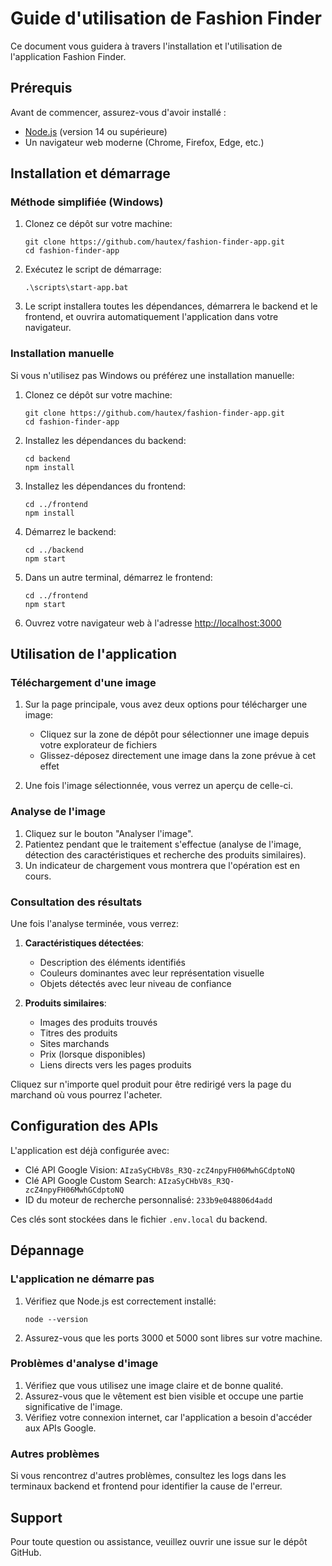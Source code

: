 # Guide d'utilisation de Fashion Finder

Ce document vous guidera à travers l'installation et l'utilisation de l'application Fashion Finder.

## Prérequis

Avant de commencer, assurez-vous d'avoir installé :

- [Node.js](https://nodejs.org/) (version 14 ou supérieure)
- Un navigateur web moderne (Chrome, Firefox, Edge, etc.)

## Installation et démarrage

### Méthode simplifiée (Windows)

1. Clonez ce dépôt sur votre machine:
   ```
   git clone https://github.com/hautex/fashion-finder-app.git
   cd fashion-finder-app
   ```

2. Exécutez le script de démarrage:
   ```
   .\scripts\start-app.bat
   ```

3. Le script installera toutes les dépendances, démarrera le backend et le frontend, et ouvrira automatiquement l'application dans votre navigateur.

### Installation manuelle

Si vous n'utilisez pas Windows ou préférez une installation manuelle:

1. Clonez ce dépôt sur votre machine:
   ```
   git clone https://github.com/hautex/fashion-finder-app.git
   cd fashion-finder-app
   ```

2. Installez les dépendances du backend:
   ```
   cd backend
   npm install
   ```

3. Installez les dépendances du frontend:
   ```
   cd ../frontend
   npm install
   ```

4. Démarrez le backend:
   ```
   cd ../backend
   npm start
   ```

5. Dans un autre terminal, démarrez le frontend:
   ```
   cd ../frontend
   npm start
   ```

6. Ouvrez votre navigateur web à l'adresse [http://localhost:3000](http://localhost:3000)

## Utilisation de l'application

### Téléchargement d'une image

1. Sur la page principale, vous avez deux options pour télécharger une image:
   - Cliquez sur la zone de dépôt pour sélectionner une image depuis votre explorateur de fichiers
   - Glissez-déposez directement une image dans la zone prévue à cet effet

2. Une fois l'image sélectionnée, vous verrez un aperçu de celle-ci.

### Analyse de l'image

1. Cliquez sur le bouton "Analyser l'image".
2. Patientez pendant que le traitement s'effectue (analyse de l'image, détection des caractéristiques et recherche des produits similaires).
3. Un indicateur de chargement vous montrera que l'opération est en cours.

### Consultation des résultats

Une fois l'analyse terminée, vous verrez:

1. **Caractéristiques détectées**:
   - Description des éléments identifiés
   - Couleurs dominantes avec leur représentation visuelle
   - Objets détectés avec leur niveau de confiance

2. **Produits similaires**:
   - Images des produits trouvés
   - Titres des produits
   - Sites marchands
   - Prix (lorsque disponibles)
   - Liens directs vers les pages produits

Cliquez sur n'importe quel produit pour être redirigé vers la page du marchand où vous pourrez l'acheter.

## Configuration des APIs

L'application est déjà configurée avec:

- Clé API Google Vision: `AIzaSyCHbV8s_R3Q-zcZ4npyFH06MwhGCdptoNQ`
- Clé API Google Custom Search: `AIzaSyCHbV8s_R3Q-zcZ4npyFH06MwhGCdptoNQ`
- ID du moteur de recherche personnalisé: `233b9e048806d4add`

Ces clés sont stockées dans le fichier `.env.local` du backend.

## Dépannage

### L'application ne démarre pas

1. Vérifiez que Node.js est correctement installé:
   ```
   node --version
   ```

2. Assurez-vous que les ports 3000 et 5000 sont libres sur votre machine.

### Problèmes d'analyse d'image

1. Vérifiez que vous utilisez une image claire et de bonne qualité.
2. Assurez-vous que le vêtement est bien visible et occupe une partie significative de l'image.
3. Vérifiez votre connexion internet, car l'application a besoin d'accéder aux APIs Google.

### Autres problèmes

Si vous rencontrez d'autres problèmes, consultez les logs dans les terminaux backend et frontend pour identifier la cause de l'erreur.

## Support

Pour toute question ou assistance, veuillez ouvrir une issue sur le dépôt GitHub.
